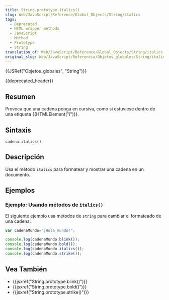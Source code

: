 ```yaml
---
title: String.prototype.italics()
slug: Web/JavaScript/Reference/Global_Objects/String/italics
tags:
  - Deprecated
  - HTML wrapper methods
  - JavaScript
  - Method
  - Prototype
  - String
translation_of: Web/JavaScript/Reference/Global_Objects/String/italics
original_slug: Web/JavaScript/Referencia/Objetos_globales/String/italics
---
```


{{JSRef("Objetos_globales", "String")}}

{{deprecated_header}}

## Resumen

Provoca que una cadena ponga en cursiva, como si estuviese dentro de una etiqueta {{HTMLElement("i")}}.

## Sintaxis

```
cadena.italics()
```

## Descripción

Usa el método `italics` para formatear y mostrar una cadena en un documento.

## Ejemplos

### Ejemplo: Usando métodos de `italics()`

El siguiente ejemplo usa métodos de `string` para cambiar el formateado de una cadena:

```js
var cadenaMundo="¡Hola mundo!";

console.log(cadenaMundo.blink());
console.log(cadenaMundo.bold());
console.log(cadenaMundo.italics());
console.log(cadenaMundo.strike());
```

## Vea También

- {{jsxref("String.prototype.blink()")}}
- {{jsxref("String.prototype.bold()")}}
- {{jsxref("String.prototype.strike()")}}
